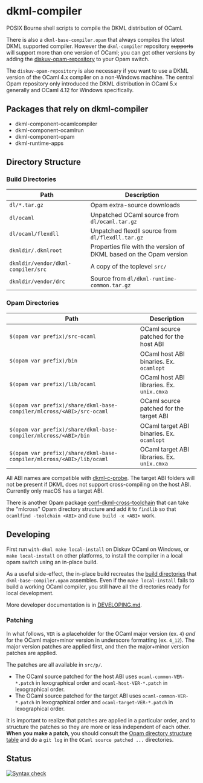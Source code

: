 # dkml-compiler

POSIX Bourne shell scripts to compile the DKML distribution of OCaml.

There is also a `dkml-base-compiler.opam` that always compiles the latest
DKML supported compiler. However the `dkml-compiler` repository ~~supports~~
will support more than one version of OCaml; you can get other versions by
adding the [diskuv-opam-repository](https://github.com/diskuv/diskuv-opam-repository#readme)
to your Opam switch.

The `diskuv-opam-repository` is also necessary if you want to use a DKML
version of the OCaml 4.x compiler on a non-Windows machine. The central Opam
repository only introduced the DKML distribution in OCaml 5.x generally and
OCaml 4.12 for Windows specifically.

## Packages that rely on dkml-compiler

* dkml-component-ocamlcompiler
* dkml-component-ocamlrun
* dkml-component-opam
* dkml-runtime-apps

## Directory Structure

### Build Directories

| Path                               | Description                                                        |
| ---------------------------------- | ------------------------------------------------------------------ |
| `dl/*.tar.gz`                      | Opam extra-source downloads                                        |
| `dl/ocaml`                         | Unpatched OCaml source from `dl/ocaml.tar.gz`                      |
| `dl/ocaml/flexdll`                 | Unpatched flexdll source from `dl/flexdll.tar.gz`                  |
| `dkmldir/.dkmlroot`                | Properties file with the version of DKML based on the Opam version |
| `dkmldir/vendor/dkml-compiler/src` | A copy of the toplevel `src/`                                      |
| `dkmldir/vendor/drc`               | Source from `dl/dkml-runtime-common.tar.gz`                        |

### Opam Directories

| Path                                                                  | Description                                 |
| --------------------------------------------------------------------- | ------------------------------------------- |
| `$(opam var prefix)/src-ocaml`                                        | OCaml source patched for the host ABI       |
| `$(opam var prefix)/bin`                                              | OCaml host ABI binaries. Ex. `ocamlopt`     |
| `$(opam var prefix)/lib/ocaml`                                        | OCaml host ABI libraries. Ex. `unix.cmxa`   |
| `$(opam var prefix)/share/dkml-base-compiler/mlcross/<ABI>/src-ocaml` | OCaml source patched for the target ABI     |
| `$(opam var prefix)/share/dkml-base-compiler/mlcross/<ABI>/bin`       | OCaml target ABI binaries. Ex. `ocamlopt`   |
| `$(opam var prefix)/share/dkml-base-compiler/mlcross/<ABI>/lib/ocaml` | OCaml target ABI libraries. Ex. `unix.cmxa` |

All ABI names are compatible with [dkml-c-probe](https://github.com/diskuv/dkml-c-probe#readme).
The target ABI folders will not be present if DKML does not support cross-compiling
on the host ABI. Currently only macOS has a target ABI.

There is another Opam package [conf-dkml-cross-toolchain](https://github.com/diskuv/conf-dkml-cross-toolchain)
that can take the "mlcross" Opam directory structure and add it to
`findlib` so that `ocamlfind -toolchain <ABI>` and `dune build -x <ABI>` work.

## Developing

First run `with-dkml make local-install` on Diskuv OCaml on Windows, or
`make local-install` on other platforms, to install the compiler in
a local opam switch using an in-place build.

As a useful side-effect, the in-place build recreates the
[build directories](#build-directories) that `dkml-base-compiler.opam`
assembles. Even if the `make local-install` fails to build a working OCaml
compiler, you still have all the directories ready for local development.

More developer documentation is in [DEVELOPING.md](./DEVELOPING.md).

### Patching

In what follows, `VER` is a placeholder for the OCaml major version (ex. `4`)
*and* for the OCaml major+minor version in underscore formatting (ex. `4_12`).
The major version patches are applied first, and then the major+minor version
patches are applied.

The patches are all available in `src/p/`.

* The OCaml source patched for the host ABI uses `ocaml-common-VER-*.patch` in lexographical order
  and `ocaml-host-VER-*.patch` in lexographical order.
* The OCaml source patched for the target ABI uses `ocaml-common-VER-*.patch` in lexographical order
  and `ocaml-target-VER-*.patch` in lexographical order.

It is important to realize that patches are applied in a particular order, and
to structure the patches so they are more or less independent of each other.
**When you make a patch**, you should consult the [Opam directory structure table](#opam-directories)
and do a `git log` in the `OCaml source patched ...` directories.

## Status

[![Syntax check](https://github.com/diskuv/dkml-compiler/actions/workflows/syntax.yml/badge.svg)](https://github.com/diskuv/dkml-compiler/actions/workflows/syntax.yml)
